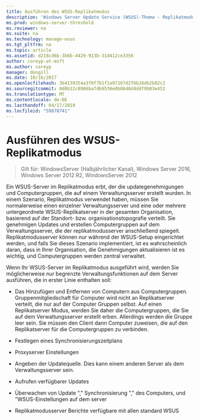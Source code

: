 ```yaml
---
title: Ausführen des WSUS-Replikatmodus
description: 'Windows Server Update Service (WSUS)-Thema - Replikatmodus konfigurieren '
ms.prod: windows-server-threshold
ms.reviewer: na
ms.suite: na
ms.technology: manage-wsus
ms.tgt_pltfrm: na
ms.topic: article
ms.assetid: d218cd6b-3b6b-4429-913b-31d412ce3356
author: coreyp-at-msft
ms.author: coreyp
manager: dongill
ms.date: 10/16/2017
ms.openlocfilehash: 3b4139354a3f0f7b1f1a97107d2f6b28db2b02c2
ms.sourcegitcommit: 0d0b32c8986ba7db9536e0b8648d4ddf9b03e452
ms.translationtype: MT
ms.contentlocale: de-DE
ms.lasthandoff: 04/17/2019
ms.locfileid: "59878741"
---
```

# <a name="running-wsus-replica-mode"></a>Ausführen des WSUS-Replikatmodus

>Gilt für: WindowsServer (Halbjährlicher Kanal), Windows Server 2016, Windows Server 2012 R2, WindowsServer 2012

Ein WSUS-Server im Replikatmodus erbt, der die updategenehmigungen und Computergruppen, die auf einem Verwaltungsserver erstellt wurden. In einem Szenario, Replikatmodus verwendet haben, müssen Sie normalerweise einen einzelner Verwaltungsserver und eine oder mehrere untergeordnete WSUS-Replikatserver in der gesamten Organisation, basierend auf der Standort- bzw. organisationstopografie verteilt. Sie genehmigen Updates und erstellen Computergruppen auf dem Verwaltungsserver, die der replikatmodusserver anschließend spiegelt. Replikatmodusserver können nur während der WSUS-Setup eingerichtet werden, und falls Sie dieses Szenario implementiert, ist es wahrscheinlich daran, dass in Ihrer Organisation, die Genehmigungen aktualisieren ist es wichtig, und Computergruppen werden zentral verwaltet.

Wenn Ihr WSUS-Server im Replikatmodus ausgeführt wird, werden Sie möglicherweise nur begrenzte Verwaltungsfunktionen auf dem Server ausführen, die in erster Linie enthalten soll:

-   Das Hinzufügen und Entfernen von Computern aus Computergruppen. Gruppenmitgliedschaft für Computer wird nicht an Replikatserver verteilt, die nur auf der Computer Gruppen selbst. Auf einen Replikatserver Modus, werden Sie daher die Computergruppen, die Sie auf dem Verwaltungsserver erstellt erben. Allerdings werden die Gruppe leer sein. Sie müssen den Client dann Computer zuweisen, die auf den Replikatserver für die Computergruppen zu verbinden.

-   Festlegen eines Synchronisierungszeitplans

-   Proxyserver Einstellungen

-   Angeben der Updatequelle. Dies kann einem anderen Server als dem Verwaltungsserver sein.

-   Aufrufen verfügbarer Updates

-   Überwachen von Update "," Synchronisierung "," des Computers, und "WSUS-Einstellungen auf dem server

-   Replikatmodusserver Berichte verfügbare mit allen standard WSUS



